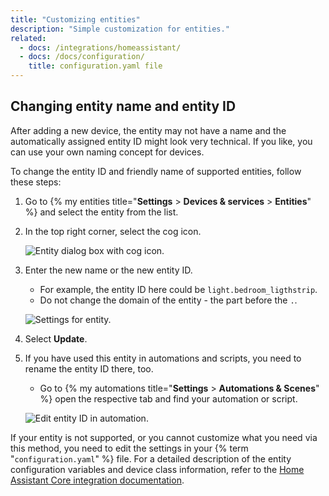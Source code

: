 ```yaml
---
title: "Customizing entities"
description: "Simple customization for entities."
related:
  - docs: /integrations/homeassistant/
  - docs: /docs/configuration/
    title: configuration.yaml file
---
```


## Changing entity name and entity ID

After adding a new device, the entity may not have a name and the automatically assigned entity ID might look very technical. If you like, you can use your own naming concept for devices.

To change the entity ID and friendly name of supported entities, follow these steps:

1. Go to {% my entities title="**Settings** > **Devices & services** > **Entities**" %} and select the entity from the list.
2. In the top right corner, select the cog icon.

   ![Entity dialog box with cog icon.](/images/docs/configuration/customizing-entity-dialog.png)

3. Enter the new name or the new entity ID.
   - For example, the entity ID here could be `light.bedroom_ligthstrip`.
   - Do not change the domain of the entity - the part before the `.`.

   ![Settings for entity.](/images/docs/configuration/customizing-entity.png)

4. Select **Update**.
5. If you have used this entity in automations and scripts, you need to rename the entity ID there, too.
   - Go to {% my automations title="**Settings** > **Automations & Scenes**" %} open the respective tab and find your automation or script.

   ![Edit entity ID in automation.](/images/docs/configuration/edit_entity-id_in_automation.png)

If your entity is not supported, or you cannot customize what you need via this method, you need to edit the settings in your {% term "`configuration.yaml`" %} file. For a detailed description of the entity configuration variables and device class information, refer to the [Home Assistant Core integration documentation](/integrations/homeassistant/).
